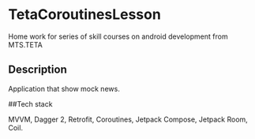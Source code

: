 # TetaCoroutinesLesson
Home work for series of skill courses on android development from MTS.TETA

## Description

Application that show mock news.

##Tech stack

MVVM, Dagger 2, Retrofit, Coroutines, Jetpack Compose, Jetpack Room, Coil.
